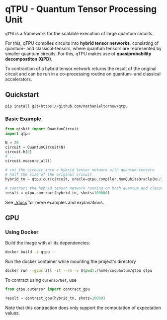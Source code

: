 # qTPU - Quantum Tensor Processing Unit

`qTPU` is a framework for the scalable execution of large quantum circuits.

For this, qTPU compiles circuits into **hybrid tensor networks**, consisting of quantum- and classical-tensors, where quantum tensors are represented by smaller quantum circuits.
For this, qTPU makes use of **quasiprobability decompostiton (QPD)**.

To contraction of a hybrid tensor network returns the result of the original circuit and can be run in a co-processing routine on quantum- and classical accelerators.


## Quickstart

```shell
pip install git+https://github.com/nathanieltornow/qtpu
```

### Basic Example

```python
from qiskit import QuantumCircuit
import qtpu

N = 20
circuit = QuantumCircuit(N)
circuit.h(0)
# ...
circuit.measure_all()

# cut the circuit into a hybrid tensor network with quantum-tensors
# half the size of the original cricuit
hybrid_tn = qtpu.cut(circuit, oracle=qtpu.compiler.NumQubitsOracle(N//2))

# contract the hybrid tensor network running on both quantum and classical devices
result = qtpu.contract(hybrid_tn, shots=100000)
```

See [./docs](./docs/) for more examples and explanations.

## GPU 

### Using Docker

Build the image with all its dependencies:
```sh
docker build -t qtpu .
```

Run the docker container while mounting the project's directory
```sh
docker run --gpus all -it --rm -v $(pwd):/home/cuquantum/qtpu qtpu
```

To contract using `cuTensorNet`, use 
```python
from qtpu.cutensor import contract_gpu

result = contract_gpu(hybrid_tn, shots=10000)
```

Note that this contraction does only support the computation of expectation values.